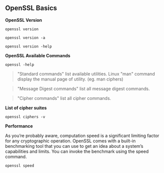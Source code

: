 ## OpenSSL Basics

**OpenSSL Version**

``openssl version``

``openssl version -a``

``openssl version -help``

**OpenSSL Available Commands**

``openssl -help``

> "Standard commands" list available utilities. Linux "man" command display the manual page of utility. (eg. man ciphers)

> "Message Digest commands" list all message digest commands.

> "Cipher commands" list all cipher commands.

**List of cipher suites**

``openssl ciphers -v``

**Performance**

As you’re probably aware, computation speed is a significant limiting factor for any cryptographic operation. OpenSSL comes with a built-in benchmarking tool that you can use to get an idea about a system’s capabilities and limits. You can invoke the benchmark using the speed command.

``openssl speed``
